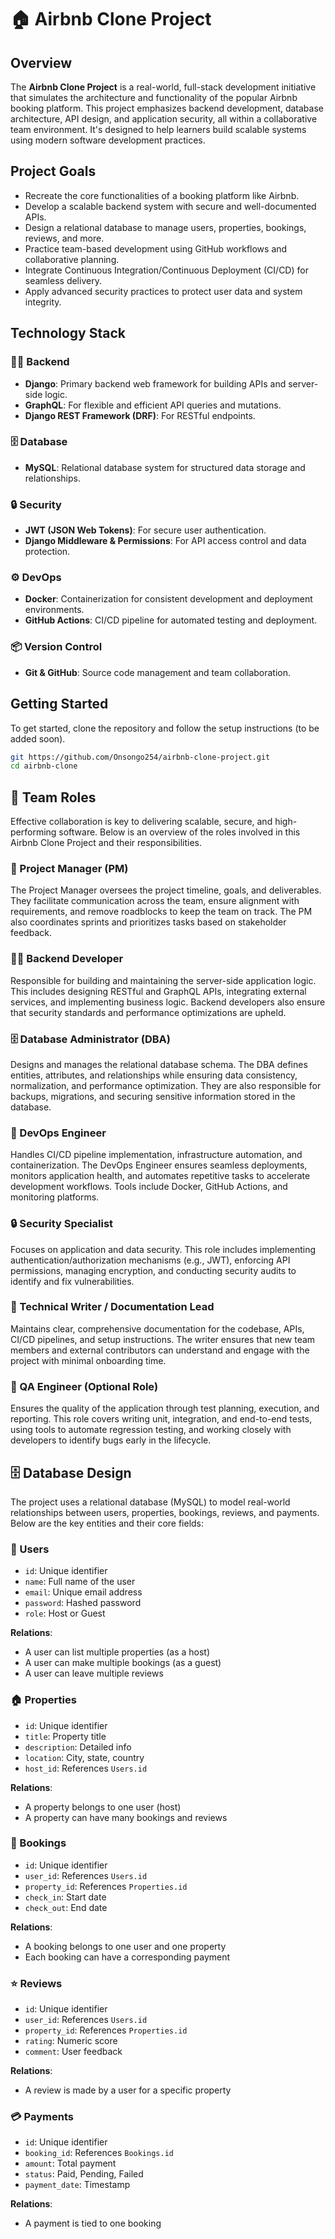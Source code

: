 # 🏠 Airbnb Clone Project

## Overview
The **Airbnb Clone Project** is a real-world, full-stack development initiative that simulates the architecture and functionality of the popular Airbnb booking platform. This project emphasizes backend development, database architecture, API design, and application security, all within a collaborative team environment. It's designed to help learners build scalable systems using modern software development practices.

## Project Goals
- Recreate the core functionalities of a booking platform like Airbnb.
- Develop a scalable backend system with secure and well-documented APIs.
- Design a relational database to manage users, properties, bookings, reviews, and more.
- Practice team-based development using GitHub workflows and collaborative planning.
- Integrate Continuous Integration/Continuous Deployment (CI/CD) for seamless delivery.
- Apply advanced security practices to protect user data and system integrity.

## Technology Stack

### 👨‍💻 Backend
- **Django**: Primary backend web framework for building APIs and server-side logic.
- **GraphQL**: For flexible and efficient API queries and mutations.
- **Django REST Framework (DRF)**: For RESTful endpoints.

### 🗄️ Database
- **MySQL**: Relational database system for structured data storage and relationships.

### 🔒 Security
- **JWT (JSON Web Tokens)**: For secure user authentication.
- **Django Middleware & Permissions**: For API access control and data protection.

### ⚙️ DevOps
- **Docker**: Containerization for consistent development and deployment environments.
- **GitHub Actions**: CI/CD pipeline for automated testing and deployment.

### 📦 Version Control
- **Git & GitHub**: Source code management and team collaboration.

## Getting Started
To get started, clone the repository and follow the setup instructions (to be added soon).

```bash
git https://github.com/Onsongo254/airbnb-clone-project.git
cd airbnb-clone
```
## 👥 Team Roles

Effective collaboration is key to delivering scalable, secure, and high-performing software. Below is an overview of the roles involved in this Airbnb Clone Project and their responsibilities.

### 🧠 Project Manager (PM)
The Project Manager oversees the project timeline, goals, and deliverables. They facilitate communication across the team, ensure alignment with requirements, and remove roadblocks to keep the team on track. The PM also coordinates sprints and prioritizes tasks based on stakeholder feedback.

### 👨‍💻 Backend Developer
Responsible for building and maintaining the server-side application logic. This includes designing RESTful and GraphQL APIs, integrating external services, and implementing business logic. Backend developers also ensure that security standards and performance optimizations are upheld.

### 🗄️ Database Administrator (DBA)
Designs and manages the relational database schema. The DBA defines entities, attributes, and relationships while ensuring data consistency, normalization, and performance optimization. They are also responsible for backups, migrations, and securing sensitive information stored in the database.

### 🔐 DevOps Engineer
Handles CI/CD pipeline implementation, infrastructure automation, and containerization. The DevOps Engineer ensures seamless deployments, monitors application health, and automates repetitive tasks to accelerate development workflows. Tools include Docker, GitHub Actions, and monitoring platforms.

### 🔒 Security Specialist
Focuses on application and data security. This role includes implementing authentication/authorization mechanisms (e.g., JWT), enforcing API permissions, managing encryption, and conducting security audits to identify and fix vulnerabilities.

### 📄 Technical Writer / Documentation Lead
Maintains clear, comprehensive documentation for the codebase, APIs, CI/CD pipelines, and setup instructions. The writer ensures that new team members and external contributors can understand and engage with the project with minimal onboarding time.

### 🧪 QA Engineer (Optional Role)
Ensures the quality of the application through test planning, execution, and reporting. This role covers writing unit, integration, and end-to-end tests, using tools to automate regression testing, and working closely with developers to identify bugs early in the lifecycle.

## 🗄️ Database Design

The project uses a relational database (MySQL) to model real-world relationships between users, properties, bookings, reviews, and payments. Below are the key entities and their core fields:

### 🧑 Users
- `id`: Unique identifier  
- `name`: Full name of the user  
- `email`: Unique email address  
- `password`: Hashed password  
- `role`: Host or Guest  

**Relations**:  
- A user can list multiple properties (as a host)  
- A user can make multiple bookings (as a guest)  
- A user can leave multiple reviews  

### 🏠 Properties
- `id`: Unique identifier  
- `title`: Property title  
- `description`: Detailed info  
- `location`: City, state, country  
- `host_id`: References `Users.id`  

**Relations**:  
- A property belongs to one user (host)  
- A property can have many bookings and reviews  

### 📅 Bookings
- `id`: Unique identifier  
- `user_id`: References `Users.id`  
- `property_id`: References `Properties.id`  
- `check_in`: Start date  
- `check_out`: End date  

**Relations**:  
- A booking belongs to one user and one property  
- Each booking can have a corresponding payment  

### ⭐ Reviews
- `id`: Unique identifier  
- `user_id`: References `Users.id`  
- `property_id`: References `Properties.id`  
- `rating`: Numeric score  
- `comment`: User feedback  

**Relations**:  
- A review is made by a user for a specific property  

### 💳 Payments
- `id`: Unique identifier  
- `booking_id`: References `Bookings.id`  
- `amount`: Total payment  
- `status`: Paid, Pending, Failed  
- `payment_date`: Timestamp  

**Relations**:  
- A payment is tied to one booking  
